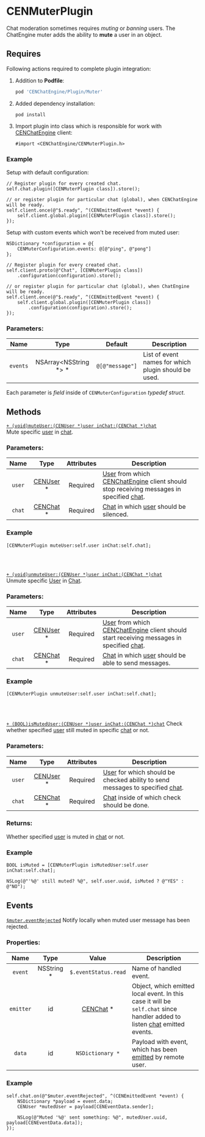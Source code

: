 # CENMuterPlugin

Chat moderation sometimes requires _muting_ or _banning_ users. The ChatEngine muter adds the 
ability to **mute** a user in an object.


## Requires

Following actions required to complete plugin integration:
1. Addition to **Podfile**:  
   ```ruby
   pod 'CENChatEngine/Plugin/Muter'
   ```
2. Added dependency installation:  
   ```text
   pod install
   ```
3. Import plugin into class which is responsible for work with [CENChatEngine](../../api-reference/chatengine) 
   client:  
   ```objc
   #import <CENChatEngine/CENMuterPlugin.h>
   ```

### Example

Setup with default configuration:
```objc
// Register plugin for every created chat.
self.chat.plugin([CENMuterPlugin class]).store();

// or register plugin for particular chat (global), when CENChatEngine will be ready.
self.client.once(@"$.ready", ^(CENEmittedEvent *event) {
    self.client.global.plugin([CENMuterPlugin class]).store();
});
```

Setup with custom events which won't be received from muted user:
```objc
NSDictionary *configuration = @{
    CENMuterConfiguration.events: @[@"ping", @"pong"]
};

// Register plugin for every created chat.
self.client.proto(@"Chat", [CENMuterPlugin class])
    .configuration(configuration).store();

// or register plugin for particular chat (global), when ChatEngine will be ready.
self.client.once(@"$.ready", ^(CENEmittedEvent *event) {
    self.client.global.plugin([CENMuterPlugin class])
        .configuration(configuration).store();
});
```


### Parameters:

| Name     | Type                  | Default         | Description |
|:--------:|:---------------------:|:---------------:| ----------- |
| `events` | NSArray<NSString *> * | `@[@"message"]` | List of event names for which plugin should be used. |

Each parameter is _field_ inside of `CENMuterConfiguration` _typedef struct_.


## Methods

<a id="mute">

[`+ (void)muteUser:(CENUser *)user inChat:(CENChat *)chat`](#mute)  
Mute specific [user](../../api-reference/user) in [chat](../../api-reference/chat).

### Parameters:

| Name   | Type                        | Attributes | Description |
|:------:|:---------------------------:|:----------:| ----------- |  
| `user` | [CENUser](../../api-reference/user) * |  Required  | [User](../../api-reference/user) from which [CENChatEngine](../../api-reference/chatengine) client should stop receiving messages in specified [chat](../../api-reference/chat). |
| `chat` | [CENChat](../../api-reference/chat) * |  Required  | [Chat](../../api-reference/chat) in which [user](../../api-reference/user) should be silenced. |

### Example

```objc
[CENMuterPlugin muteUser:self.user inChat:self.chat];
```


<br/><br/><a id="unmute">

[`+ (void)unmuteUser:(CENUser *)user inChat:(CENChat *)chat`](#unmute)  
Unmute specific [User](../../api-reference/user) in [Chat](../../api-reference/chat).

### Parameters:

| Name   | Type                        | Attributes | Description |
|:------:|:---------------------------:|:----------:| ----------- |  
| `user` | [CENUser](../../api-reference/user) * |  Required  | [User](../../api-reference/user) from which [CENChatEngine](../../api-reference/chatengine) client should start receiving messages in specified [chat](../../api-reference/chat). |
| `chat` | [CENChat](../../api-reference/chat) * |  Required  | [Chat](../../api-reference/chat) in which [user](../../api-reference/user) should be able to send messages. |

### Example

```objc
[CENMuterPlugin unmuteUser:self.user inChat:self.chat];
```


<br/><br/><a id="is-muted">
 
[`+ (BOOL)isMutedUser:(CENUser *)user inChat:(CENChat *)chat`](#is-muted) 
Check whether specified [user](../../api-reference/user) still muted in specific [chat](../../api-reference/chat) or not.

### Parameters:

| Name   | Type                        | Attributes | Description |
|:------:|:---------------------------:|:----------:| ----------- |  
| `user` | [CENUser](../../api-reference/user) * |  Required  | [User](../../api-reference/user) for which should be checked ability to send messages to specified [chat](../../api-reference/chat). |
| `chat` | [CENChat](../../api-reference/chat) * |  Required  | [Chat](../../api-reference/chat) inside of which check should be done. |

### Returns:

Whether specified [user](../../api-reference/user) is muted in [chat](../../api-reference/chat) or not.

### Example

```objc
BOOL isMuted = [CENMuterPlugin isMutedUser:self.user inChat:self.chat];

NSLog(@"'%@' still muted? %@", self.user.uuid, isMuted ? @"YES" : @"NO");
```


## Events

<a id="event-muter-rejected"/>

[`$muter.eventRejected`](#event-muter-rejected)
Notify locally when muted user message has been rejected.

### Properties:

| Name      | Type       |  Value                      | Description |
|:---------:|:----------:|:---------------------------:| ----------- |
| `event`   | NSString * | `$.eventStatus.read`        | Name of handled event. |
| `emitter` | id         | [CENChat](../../api-reference/chat) * | Object, which emitted local event. In this case it will be `self.chat` since handler added to listen [chat](../../api-reference/chat) emitted events. |
| `data`    | id         | `NSDictionary *`            | Payload with event, which has been [emitted](../../concepts/messages#receive-messages) by remote user. |

### Example

```objc
self.chat.on(@"$muter.eventRejected", ^(CENEmittedEvent *event) {
    NSDictionary *payload = event.data;
    CENUser *mutedUser = payload[CENEventData.sender];

    NSLog(@"Muted '%@' sent something: %@", mutedUser.uuid, payload[CENEventData.data]);
});
```